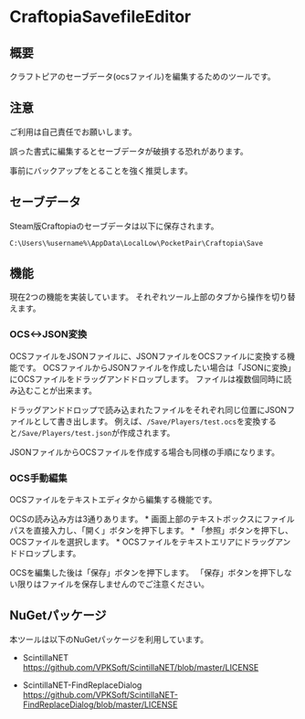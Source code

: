 # CraftopiaSavefileEditor

## 概要

  クラフトピアのセーブデータ(ocsファイル)を編集するためのツールです。

## 注意

  ご利用は自己責任でお願いします。
  
  誤った書式に編集するとセーブデータが破損する恐れがあります。
  
  事前にバックアップをとることを強く推奨します。
  
## セーブデータ

  Steam版Craftopiaのセーブデータは以下に保存されます。
  
  `C:\Users\%username%\AppData\LocalLow\PocketPair\Craftopia\Save`

## 機能

  現在2つの機能を実装しています。
  それぞれツール上部のタブから操作を切り替えます。

### OCS<->JSON変換

  OCSファイルをJSONファイルに、JSONファイルをOCSファイルに変換する機能です。
  OCSファイルからJSONファイルを作成したい場合は「JSONに変換」にOCSファイルをドラッグアンドドロップします。
  ファイルは複数個同時に読み込むことが出来ます。

  ドラッグアンドドロップで読み込まれたファイルをそれぞれ同じ位置にJSONファイルとして書き出します。
  例えば、`/Save/Players/test.ocs`を変換すると`/Save/Players/test.json`が作成されます。

  JSONファイルからOCSファイルを作成する場合も同様の手順になります。

### OCS手動編集

  OCSファイルをテキストエディタから編集する機能です。

  OCSの読み込み方は3通りあります。
    * 画面上部のテキストボックスにファイルパスを直接入力し、「開く」ボタンを押下します。
    * 「参照」ボタンを押下し、OCSファイルを選択します。
    * OCSファイルをテキストエリアにドラッグアンドドロップします。
  
  OCSを編集した後は「保存」ボタンを押下します。
  「保存」ボタンを押下しない限りはファイルを保存しませんのでご注意ください。


## NuGetパッケージ

本ツールは以下のNuGetパッケージを利用しています。

* ScintillaNET
https://github.com/VPKSoft/ScintillaNET/blob/master/LICENSE

* ScintillaNET-FindReplaceDialog
https://github.com/VPKSoft/ScintillaNET-FindReplaceDialog/blob/master/LICENSE
